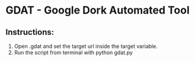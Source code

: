 # GDAT - Google Dork Automated Tool

## Instructions:
1. Open .gdat and set the target url inside the target variable.
2. Run the script from terminal with python gdat.py 
